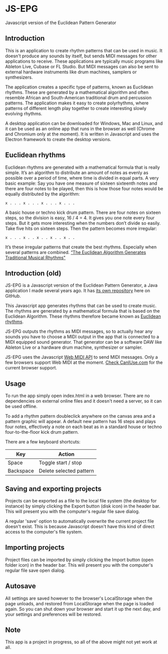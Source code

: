 # JS-EPG
Javascript version of the Euclidean Pattern Generator

## Introduction
This is an application to create rhythm patterns that can be used in music. It doesn't produce any sounds by itself, but sends MIDI messages for other applications to receive. These applications are typically music programs like Ableton Live, Cubase or FL Studio. But MIDI messages can also be sent to external hardware instruments like drum machines, samplers or synthesizers. 

The application creates a specific type of patterns, known as Euclidean rhythms. These are generated by a mathematical algorithm and often resemble African and South-American traditional drum and percussion patterns. The application makes it easy to create polyrhythms, where patterns of different length play together to create interesting slowly evolving rhythms.

A desktop application can be downloaded for Windows, Mac and Linux, and it can be used as an online app that runs in the browser as well (Chrome and Chromium only at the moment). It is written in Javascript and uses the Electron framework to create the desktop versions.

## Euclidean rhythms
Euclidean rhythms are generated with a mathematical formula that is really simple. It’s an algorithm to distribute an amount of notes as evenly as possible over a period of time, where time is divided in equal parts. A very basic example: Say you have one measure of sixteen sixteenth notes and there are four notes to be played, then this is how those four notes would be equally distributed by the algorithm:

``x . . . x . . . x . . . x . . .``

A basic house or techno kick drum pattern. There are four notes on sixteen steps, so the division is easy, 16 / 4 = 4. It gives you one note every four steps. But it gets more interesting when the numbers don’t divide so easily. Take five hits on sixteen steps. Then the pattern becomes more irregular:

``x . . . x . . x . . x . . x . .``

It’s these irregular patterns that create the best rhythms. Especially when several patterns are combined.
[“The Euclidean Algorithm Generates Traditional Musical Rhythms"][link1]

[link1]: http://cgm.cs.mcgill.ca/~godfried/publications/banff.pdf


## Introduction (old)

JS-EPG is a Javascript version of the Euclidean Pattern Generator, a Java application I made several years ago. It has [its own repository](https://github.com/WouterHisschemoller/Euclidean-Pattern-Generator) here on GitHub.

This Javascript app generates rhythms that can be used to create music. The rhythms are generated by a mathematical formula that is based on the Euclidean Algorithm. These rhythms therefore became known as [Euclidean rhythms](https://en.wikipedia.org/wiki/Euclidean_rhythm).

JS-EPG outputs the rhythms as MIDI messages, so to actually hear any sounds you have to choose a MIDI output in the app that is connected to a MIDI equipped sound generator. That generator can be a software DAW like Ableton Live or a hardware drum machine, synthesizer or sampler.

JS-EPG uses the Javascript [Web MIDI API](https://www.w3.org/TR/webmidi/) to send MIDI messages. Only a few browsers support Web MIDI at the moment. [Check CanIUse.com](http://caniuse.com/#search=web%20midi%20api) for the current browser support.

## Usage
To run the app simply open index.html in a web browser. There are no dependencies on external online files and it doesn't need a server, so it can be used offline.

To add a rhythm pattern doubleclick anywhere on the canvas area and a pattern graphic will appear. A default new pattern has 16 steps and plays four notes, effectively a note on each beat as in a standard house or techno four-to-the-floor kick drum pattern.

There are a few keyboard shortcuts:

| Key       | Action                  |
| ---       | ---                     |
| Space     | Toggle start / stop     |
| Backspace | Delete selected pattern |

## Saving and exporting projects

Projects can be exported as a file to the local file system (the desktop for instance) by simply clicking the Export button (disk icon) in the header bar. This will present you with the computer's regular file save dialog.

A regular 'save' option to automatically overwrite the current project file doesn't exist. This is because Javascript doesn't have this kind of direct access to the computer's file system.

## Importing projects

Project files can be imported by simply clicking the Import button (open folder icon) in the header bar. This will present you with the computer's regular file save open dialog.

## Autosave

All settings are saved however to the browser's LocalStorage when the page unloads, and restored from LocalStorage when the page is loaded again. So you can shut down your browser and start it up the next day, and your settings and preferences will be restored. 

## Note
This app is a project in progress, so all of the above might not yet work at all.

